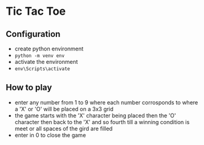 # Tic Tac Toe

## Configuration

- create python environment
-   `python -m venv env`
- activate the environment
-   `env\Scripts\activate`

## How to play

- enter any number from 1 to 9 where each number corrosponds to where a 'X' or 'O' will be placed on a 3x3 grid
- the game starts with the 'X' character being placed then the 'O' character then back to the 'X' and so fourth till a winning condition is meet or all spaces of the gird are filled
- enter in 0 to close the game
